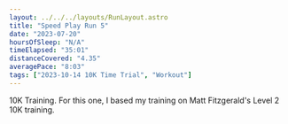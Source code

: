 ```yaml
---
layout: ../../../layouts/RunLayout.astro
title: "Speed Play Run 5"
date: "2023-07-20"
hoursOfSleep: "N/A"
timeElapsed: "35:01"
distanceCovered: "4.35"
averagePace: "8:03"
tags: ["2023-10-14 10K Time Trial", "Workout"]
---
```


10K Training. For this one, I based my training on Matt Fitzgerald's Level 2 10K training.
